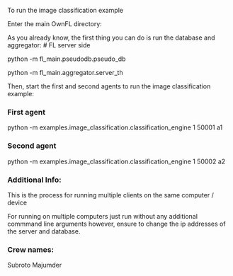 To run the image classification example

Enter the main OwnFL directory: 

As you already know, the first thing you can do is run the database and aggregator: # FL server side

python -m fl_main.pseudodb.pseudo_db

python -m fl_main.aggregator.server_th 

Then, start the first and second agents to run the image classification example: 

### First agent


python -m examples.image_classification.classification_engine 1 50001 a1

### Second agent

python -m examples.image_classification.classification_engine 1 50002 a2

### Additional Info: 

This is the process for running multiple clients on the same computer / device

For running on multiple computers just run without any additional commmand line arguments
however, ensure to change the ip addresses of the server and database.

### Crew names:

Subroto Majumder
